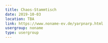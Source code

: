 ```yaml
---
title: Chaos-Stammtisch
date: 2019-10-03
location: TBA
link: https://www.noname-ev.de/yarpnarp.html
usergroup: noname
type: usergroup
---
```


